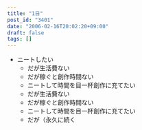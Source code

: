 ```yaml
---
title: "1日"
post_id: "3401"
date: "2006-02-16T20:02:20+09:00"
draft: false
tags: []
---
```



* ニートしたい
  * だが生活費ない
  * だが稼ぐと創作時間ない
  * ニートして時間を目一杯創作に充てたい
  * だが生活費ない
  * だが稼ぐと創作時間ない
  * ニートして時間を目一杯創作に充てたい
  * だが（永久に続く
